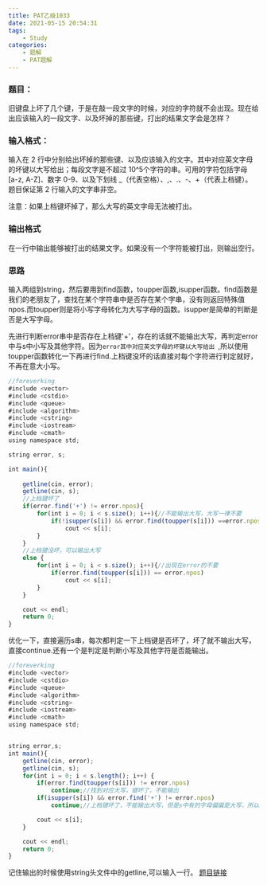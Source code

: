 ```yaml
---
title: PAT乙级1033
date: 2021-05-15 20:54:31
tags: 
    - Study
categories: 
    - 题解
    - PAT题解
---
```

### 题目：
旧键盘上坏了几个键，于是在敲一段文字的时候，对应的字符就不会出现。现在给出应该输入的一段文字、以及坏掉的那些键，打出的结果文字会是怎样？
### 输入格式：
输入在 2 行中分别给出坏掉的那些键、以及应该输入的文字。其中对应英文字母的坏键以大写给出；每段文字是不超过 10^5个字符的串。可用的字符包括字母 [a-z, A-Z]、数字 0-9、以及下划线 _（代表空格）、,、.、-、+（代表上档键）。题目保证第 2 行输入的文字串非空。

注意：如果上档键坏掉了，那么大写的英文字母无法被打出。
### 输出格式
在一行中输出能够被打出的结果文字。如果没有一个字符能被打出，则输出空行。
### 思路
输入两组到string，然后要用到find函数，toupper函数,isupper函数。find函数是我们的老朋友了，查找在某个字符串中是否存在某个字串，没有则返回特殊值npos.而toupper则是将小写字母转化为大写字母的函数。isupper是简单的判断是否是大写字母。

先进行判断error串中是否存在上档键'+'，存在的话就不能输出大写，再判定error中与s中小写及其他字符。因为`error其中对应英文字母的坏键以大写给出 `,所以使用toupper函数转化一下再进行find.上档键没坏的话直接对每个字符进行判定就好，不再在意大小写。

```js
//foreverking
#include <vector>
#include <cstdio>
#include <queue>
#include <algorithm>
#include <cstring>
#include <iostream>
#include <cmath>
using namespace std;

string error, s;

int main(){
    
	getline(cin, error);
	getline(cin, s);
    //上档键坏了
    if(error.find('+') != error.npos){
        for(int i = 0; i < s.size(); i++){//不能输出大写，大写一律不要
            if(!isupper(s[i]) && error.find(toupper(s[i])) ==error.npos)
                cout << s[i];
        }
    }
    //上档键没坏，可以输出大写
    else {
        for(int i = 0; i < s.size(); i++){//出现在error的不要
            if(error.find(toupper(s[i])) == error.npos)
                cout << s[i];
        }
    }

    cout << endl;
    return 0;
}
```
优化一下，直接遍历s串，每次都判定一下上档键是否坏了，坏了就不输出大写，直接continue.还有一个是判定是判断小写及其他字符是否能输出。

```js
//foreverking
#include <vector>
#include <cstdio>
#include <queue>
#include <algorithm>
#include <cstring>
#include <iostream>
#include <cmath>
using namespace std;


string error,s;
int main(){
    getline(cin, error);
    getline(cin, s);
    for(int i = 0; i < s.length(); i++) {
        if(error.find(toupper(s[i])) != error.npos) 
            continue;//找到对应大写，键坏了，不能输出
        if(isupper(s[i]) && error.find('+') != error.npos) 
            continue;//上档键坏了，不能输出大写，但是s中有的字母偏偏是大写，所以不能输出

        cout << s[i];
    }

    cout << endl;
    return 0;
}
```
记住输出的时候使用string头文件中的getline,可以输入一行。
[题目链接](https://pintia.cn/problem-sets/994805260223102976/problems/994805288530460672)